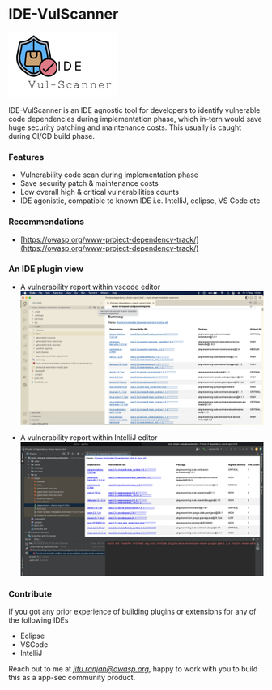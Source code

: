 # IDE-VulScanner

![IDE-VulScanner](/assets/images/logo-small.png)

IDE-VulScanner is an IDE agnostic tool for developers to identify vulnerable code dependencies during implementation phase, which in-tern would save huge security patching and maintenance costs. This usually is caught during CI/CD build phase.

### Features

* Vulnerability code scan during implementation phase
* Save security patch & maintenance costs
* Low overall high & critical vulnerabilities counts
* IDE agonistic, compatible to known IDE i.e. IntelliJ, eclipse, VS Code etc

### Recommendations

* [https://owasp.org/www-project-dependency-track/](https://owasp.org/www-project-dependency-track/)

### An IDE plugin view

* A vulnerability report within vscode editor
![vscode](/assets/images/vscode.png)

* A vulnerability report within IntelliJ editor
![intellij](/assets/images/intellij.png)

### Contribute
If you got any prior experience of building plugins or extensions for any of the following IDEs 
* Eclipse
* VSCode
* IntelliJ

Reach out to me at *jitu.ranjan@owasp.org*, happy to work with you to build this as a app-sec community product.

